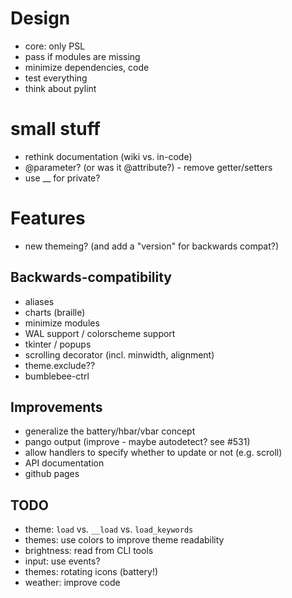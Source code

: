 # Design
- core: only PSL
- pass if modules are missing
- minimize dependencies, code
- test everything
- think about pylint

# small stuff
- rethink documentation (wiki vs. in-code)
- @parameter? (or was it @attribute?) - remove getter/setters
- use __ for private?

# Features
- new themeing? (and add a "version" for backwards compat?)

## Backwards-compatibility
- aliases
- charts (braille)
- minimize modules
- WAL support / colorscheme support
- tkinter / popups
- scrolling decorator (incl. minwidth, alignment)
- theme.exclude??
- bumblebee-ctrl

## Improvements
- generalize the battery/hbar/vbar concept
- pango output (improve - maybe autodetect? see #531)
- allow handlers to specify whether to update or not (e.g. scroll)
- API documentation
- github pages

## TODO
- theme: `load` vs. `__load` vs. `load_keywords`
- themes: use colors to improve theme readability
- brightness: read from CLI tools
- input: use events?
- themes: rotating icons (battery!)
- weather: improve code
